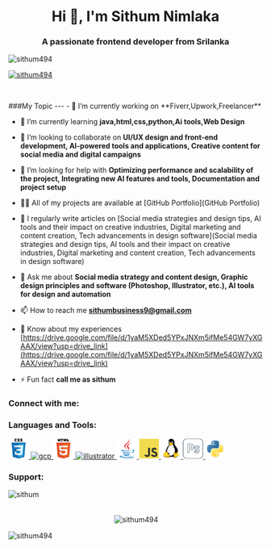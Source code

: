 <h1 align="center">Hi 👋, I'm Sithum Nimlaka</h1>
<h3 align="center">A passionate frontend developer from Srilanka</h3>

<p align="left"> <img src="https://komarev.com/ghpvc/?username=sithum494&label=Profile%20views&color=0e75b6&style=flat" alt="sithum494" /> </p>

<p align="left"> <a href="https://github.com/ryo-ma/github-profile-trophy"><img src="https://github-profile-trophy.vercel.app/?username=sithum494" alt="sithum494" /></a> </p>

<p align="left"> <a href="https://twitter.com/" target="blank"><img src="https://img.shields.io/twitter/follow/?logo=twitter&style=for-the-badge" alt="" /></a> </p>
###My Topic
---
- 🔭 I’m currently working on **Fiverr,Upwork,Freelancer**

- 🌱 I’m currently learning **java,html,css,python,Ai tools,Web Design**

- 👯 I’m looking to collaborate on **UI/UX design and front-end development, AI-powered tools and applications, Creative content for social media and digital campaigns**

- 🤝 I’m looking for help with **Optimizing performance and scalability of the project, Integrating new AI features and tools, Documentation and project setup**

- 👨‍💻 All of my projects are available at [GitHub Portfolio](GitHub Portfolio)

- 📝 I regularly write articles on [Social media strategies and design tips, AI tools and their impact on creative industries, Digital marketing and content creation, Tech advancements in design software](Social media strategies and design tips, AI tools and their impact on creative industries, Digital marketing and content creation, Tech advancements in design software)

- 💬 Ask me about **Social media strategy and content design, Graphic design principles and software (Photoshop, Illustrator, etc.), AI tools for design and automation**

- 📫 How to reach me **sithumbusiness9@gmail.com**

- 📄 Know about my experiences [https://drive.google.com/file/d/1yaM5XDed5YPxJNXm5ifMe54GW7yXGAAX/view?usp=drive_link](https://drive.google.com/file/d/1yaM5XDed5YPxJNXm5ifMe54GW7yXGAAX/view?usp=drive_link)

- ⚡ Fun fact **call me as sithum**

<h3 align="left">Connect with me:</h3>
<p align="left">
</p>

<h3 align="left">Languages and Tools:</h3>
<p align="left"> <a href="https://www.w3schools.com/css/" target="_blank" rel="noreferrer"> <img src="https://raw.githubusercontent.com/devicons/devicon/master/icons/css3/css3-original-wordmark.svg" alt="css3" width="40" height="40"/> </a> <a href="https://cloud.google.com" target="_blank" rel="noreferrer"> <img src="https://www.vectorlogo.zone/logos/google_cloud/google_cloud-icon.svg" alt="gcp" width="40" height="40"/> </a> <a href="https://www.w3.org/html/" target="_blank" rel="noreferrer"> <img src="https://raw.githubusercontent.com/devicons/devicon/master/icons/html5/html5-original-wordmark.svg" alt="html5" width="40" height="40"/> </a> <a href="https://www.adobe.com/in/products/illustrator.html" target="_blank" rel="noreferrer"> <img src="https://www.vectorlogo.zone/logos/adobe_illustrator/adobe_illustrator-icon.svg" alt="illustrator" width="40" height="40"/> </a> <a href="https://www.java.com" target="_blank" rel="noreferrer"> <img src="https://raw.githubusercontent.com/devicons/devicon/master/icons/java/java-original.svg" alt="java" width="40" height="40"/> </a> <a href="https://developer.mozilla.org/en-US/docs/Web/JavaScript" target="_blank" rel="noreferrer"> <img src="https://raw.githubusercontent.com/devicons/devicon/master/icons/javascript/javascript-original.svg" alt="javascript" width="40" height="40"/> </a> <a href="https://www.linux.org/" target="_blank" rel="noreferrer"> <img src="https://raw.githubusercontent.com/devicons/devicon/master/icons/linux/linux-original.svg" alt="linux" width="40" height="40"/> </a> <a href="https://www.photoshop.com/en" target="_blank" rel="noreferrer"> <img src="https://raw.githubusercontent.com/devicons/devicon/master/icons/photoshop/photoshop-line.svg" alt="photoshop" width="40" height="40"/> </a> <a href="https://www.python.org" target="_blank" rel="noreferrer"> <img src="https://raw.githubusercontent.com/devicons/devicon/master/icons/python/python-original.svg" alt="python" width="40" height="40"/> </a> </p>

<h3 align="left">Support:</h3>
<p><a href="https://www.buymeacoffee.com/sithum"> <img align="left" src="https://cdn.buymeacoffee.com/buttons/v2/default-yellow.png" height="50" width="210" alt="sithum" /></a></p><br><br>

<p><img align="center" src="https://github-readme-stats.vercel.app/api/top-langs?username=sithum494&show_icons=true&locale=en&layout=compact" alt="sithum494" /></p>

<p><img align="center" src="https://github-readme-streak-stats.herokuapp.com/?user=sithum494&" alt="sithum494" /></p>

